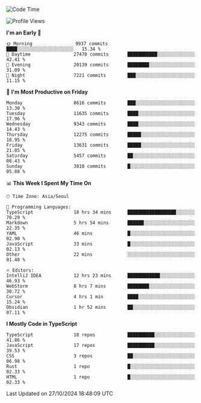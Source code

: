 <!--START_SECTION:waka-->
![Code Time](http://img.shields.io/badge/Code%20Time-6%2C835%20hrs%2022%20mins-blue)

![Profile Views](http://img.shields.io/badge/Profile%20Views-0-blue)

**I'm an Early 🐤** 

```text
🌞 Morning                9937 commits        ████░░░░░░░░░░░░░░░░░░░░░   15.34 % 
🌆 Daytime                27470 commits       ███████████░░░░░░░░░░░░░░   42.41 % 
🌃 Evening                20139 commits       ████████░░░░░░░░░░░░░░░░░   31.09 % 
🌙 Night                  7221 commits        ███░░░░░░░░░░░░░░░░░░░░░░   11.15 % 
```
📅 **I'm Most Productive on Friday** 

```text
Monday                   8616 commits        ███░░░░░░░░░░░░░░░░░░░░░░   13.30 % 
Tuesday                  11635 commits       ████░░░░░░░░░░░░░░░░░░░░░   17.96 % 
Wednesday                9343 commits        ████░░░░░░░░░░░░░░░░░░░░░   14.43 % 
Thursday                 12275 commits       █████░░░░░░░░░░░░░░░░░░░░   18.95 % 
Friday                   13631 commits       █████░░░░░░░░░░░░░░░░░░░░   21.05 % 
Saturday                 5457 commits        ██░░░░░░░░░░░░░░░░░░░░░░░   08.43 % 
Sunday                   3810 commits        █░░░░░░░░░░░░░░░░░░░░░░░░   05.88 % 
```


📊 **This Week I Spent My Time On** 

```text
🕑︎ Time Zone: Asia/Seoul

💬 Programming Languages: 
TypeScript               18 hrs 34 mins      ██████████████████░░░░░░░   70.29 % 
Markdown                 5 hrs 54 mins       ██████░░░░░░░░░░░░░░░░░░░   22.35 % 
YAML                     46 mins             █░░░░░░░░░░░░░░░░░░░░░░░░   02.90 % 
JavaScript               33 mins             █░░░░░░░░░░░░░░░░░░░░░░░░   02.13 % 
Other                    22 mins             ░░░░░░░░░░░░░░░░░░░░░░░░░   01.40 % 

🔥 Editors: 
IntelliJ IDEA            12 hrs 23 mins      ████████████░░░░░░░░░░░░░   46.93 % 
WebStorm                 8 hrs 7 mins        ████████░░░░░░░░░░░░░░░░░   30.72 % 
Cursor                   4 hrs 1 min         ████░░░░░░░░░░░░░░░░░░░░░   15.24 % 
Obsidian                 1 hr 52 mins        ██░░░░░░░░░░░░░░░░░░░░░░░   07.11 % 
```

**I Mostly Code in TypeScript** 

```text
TypeScript               18 repos            ██████████░░░░░░░░░░░░░░░   41.86 % 
JavaScript               17 repos            ██████████░░░░░░░░░░░░░░░   39.53 % 
CSS                      3 repos             ██░░░░░░░░░░░░░░░░░░░░░░░   06.98 % 
Rust                     1 repo              █░░░░░░░░░░░░░░░░░░░░░░░░   02.33 % 
HTML                     1 repo              █░░░░░░░░░░░░░░░░░░░░░░░░   02.33 % 
```




 Last Updated on 27/10/2024 18:48:09 UTC
<!--END_SECTION:waka-->
